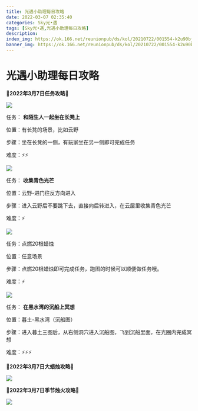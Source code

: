```yaml
---
title: 光遇小助理每日攻略
date: 2022-03-07 02:35:40
categories: Sky光•遇
tags: [Sky光•遇,光遇小助理每日攻略]
description: 
index_img: https://ok.166.net/reunionpub/ds/kol/20210722/001554-k2u90bj7ay.png?imageView&thumbnail=600x0&type=jpg
banner_img: https://ok.166.net/reunionpub/ds/kol/20210722/001554-k2u90bj7ay.png?imageView&thumbnail=600x0&type=jpg
---
```

# 光遇小助理每日攻略
**🌊2022年3月7日任务攻略🌊**

![](https://ok.166.net/reunionpub/ds/kol/20220307/014144-fl5baswvrp.png)

任务： **和陌生人一起坐在长凳上**

位置：有长凳的场景，比如云野

步骤：坐在长凳的一侧，有玩家坐在另一侧即可完成任务

难度：⚡⚡

![](https://ok.166.net/reunionpub/ds/kol/20220307/014330-s9fubdi5lj.png)

任务： **收集青色光芒**

位置：云野-进门往反方向进入

步骤：进入云野后不要跳下去，直接向后转进入，在云层里收集青色光芒

难度：⚡

![](https://ok.166.net/reunionpub/ds/kol/20220307/015238-wnbp0e172q.png)

任务：点燃20根蜡烛

位置：任意场景

步骤：点燃20根蜡烛即可完成任务，跑图的时候可以顺便做任务哦。

难度：⚡

![](https://ok.166.net/reunionpub/ds/kol/20220307/015300-51b0ldzoqv.png)

任务： **在黑水湾的沉船上冥想**

位置：暮土-黑水湾（沉船图）

步骤：进入暮土三图后，从右侧洞穴进入沉船图，飞到沉船里面，在光圈内完成冥想

难度：⚡⚡⚡

 **🌊2022年3月7日大蜡烛攻略🌊**

![](https://ok.166.net/reunionpub/ds/kol/20220307/015405-8df2elawri.png)

  

 **🌊2022年3月7日季节烛火攻略🌊**

![](https://ok.166.net/reunionpub/ds/kol/20220307/015603-ny70gwa9z1.png)

  

  

